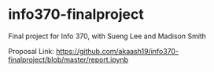 # info370-finalproject
Final project for Info 370, with Sueng Lee and Madison Smith

Proposal Link: https://github.com/akaash19/info370-finalproject/blob/master/report.ipynb
